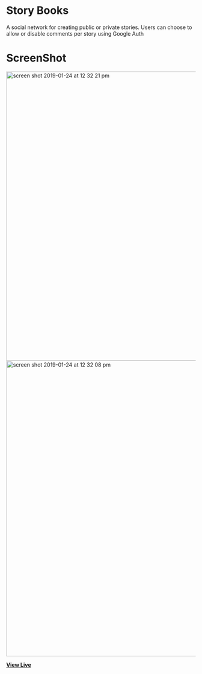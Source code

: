 # Story Books

A social network for creating public or private stories. Users can choose to allow or disable comments per story using Google Auth

# ScreenShot

<img width="766" alt="screen shot 2019-01-24 at 12 32 21 pm" src="https://user-images.githubusercontent.com/28902787/51706721-30935300-1fd4-11e9-8a20-1c8624b94178.png">
<img width="783" alt="screen shot 2019-01-24 at 12 32 08 pm" src="https://user-images.githubusercontent.com/28902787/51706725-31c48000-1fd4-11e9-945f-dea04978f91a.png">

**[View Live](https://stark-bayou-10776.herokuapp.com/)**
